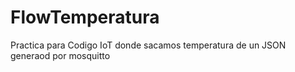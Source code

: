 # FlowTemperatura
Practica para Codigo IoT donde sacamos temperatura de un JSON generaod por mosquitto 
